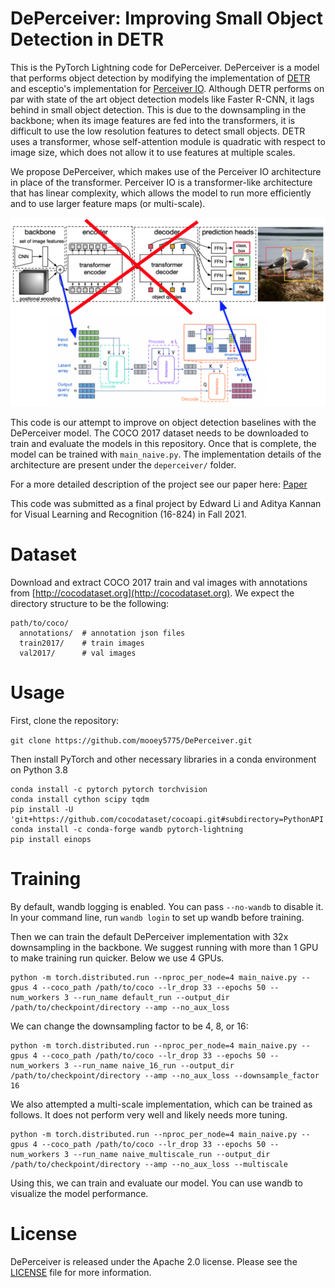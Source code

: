 # DePerceiver: Improving Small Object Detection in DETR

This is the PyTorch Lightning code for DePerceiver. DePerceiver is a model that performs object detection by modifying the implementation of [DETR](https://github.com/facebookresearch/detr) and esceptio's implementation for [Perceiver IO](https://github.com/esceptico/perceiver-io). Although DETR performs on par with state of the art object detection models like Faster R-CNN, it lags behind in small object detection. This is due to the downsampling in the backbone; when its image features are fed into the transformers, it is difficult to use the low resolution features to detect small objects. DETR uses a transformer, whose self-attention module is quadratic with respect to image size, which does not allow it to use features at multiple scales.

We propose DePerceiver, which makes use of the Perceiver IO architecture in place of the transformer. Perceiver IO is a transformer-like architecture that has linear complexity, which allows the model to run more efficiently and to use larger feature maps (or multi-scale).

![Model Diagram](model_diagram.png)

This code is our attempt to improve on object detection baselines with the DePerceiver model. The COCO 2017 dataset needs to be downloaded to train and evaluate the models in this repository. Once that is complete, the model can be trained with `main_naive.py`. The implementation details of the architecture are present under the `deperceiver/` folder.

For a more detailed description of the project see our paper here: [Paper](paper.pdf)

This code was submitted as a final project by Edward Li and Aditya Kannan for Visual Learning and Recognition (16-824) in Fall 2021.

# Dataset

Download and extract COCO 2017 train and val images with annotations from [http://cocodataset.org](http://cocodataset.org). We expect the directory structure to be the following:

```
path/to/coco/
  annotations/  # annotation json files
  train2017/    # train images
  val2017/      # val images
```

# Usage

First, clone the repository:

```git clone https://github.com/mooey5775/DePerceiver.git```

Then install PyTorch and other necessary libraries in a conda environment on Python 3.8

```
conda install -c pytorch pytorch torchvision
conda install cython scipy tqdm
pip install -U 'git+https://github.com/cocodataset/cocoapi.git#subdirectory=PythonAPI'
conda install -c conda-forge wandb pytorch-lightning
pip install einops
```

# Training

By default, wandb logging is enabled. You can pass `--no-wandb` to disable it. In your command line, run `wandb login` to set up wandb before training.

Then we can train the default DePerceiver implementation with 32x downsampling in the backbone. We suggest running with more than 1 GPU to make training run quicker. Below we use 4 GPUs.

```
python -m torch.distributed.run --nproc_per_node=4 main_naive.py --gpus 4 --coco_path /path/to/coco --lr_drop 33 --epochs 50 --num_workers 3 --run_name default_run --output_dir /path/to/checkpoint/directory --amp --no_aux_loss
```

We can change the downsampling factor to be 4, 8, or 16:

```
python -m torch.distributed.run --nproc_per_node=4 main_naive.py --gpus 4 --coco_path /path/to/coco --lr_drop 33 --epochs 50 --num_workers 3 --run_name naive_16_run --output_dir /path/to/checkpoint/directory --amp --no_aux_loss --downsample_factor 16
```

We also attempted a multi-scale implementation, which can be trained as follows. It does not perform very well and likely needs more tuning.

```
python -m torch.distributed.run --nproc_per_node=4 main_naive.py --gpus 4 --coco_path /path/to/coco --lr_drop 33 --epochs 50 --num_workers 3 --run_name naive_multiscale_run --output_dir /path/to/checkpoint/directory --amp --no_aux_loss --multiscale
```

Using this, we can train and evaluate our model. You can use wandb to visualize the model performance.

# License

DePerceiver is released under the Apache 2.0 license. Please see the [LICENSE](LICENSE) file for more information.
